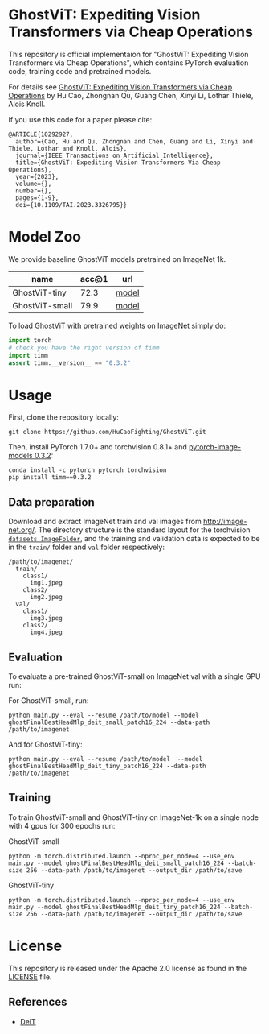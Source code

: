 
# GhostViT: Expediting Vision Transformers via Cheap Operations

This repository is official implementaion for "GhostViT: Expediting Vision Transformers via Cheap Operations", which contains PyTorch evaluation code, training code and pretrained models.

For details see [GhostViT: Expediting Vision Transformers via Cheap Operations](https://ieeexplore.ieee.org/abstract/document/10292927) by Hu Cao, Zhongnan Qu, Guang Chen, Xinyi Li, Lothar Thiele, Alois Knoll.

If you use this code for a paper please cite:

```
@ARTICLE{10292927,
  author={Cao, Hu and Qu, Zhongnan and Chen, Guang and Li, Xinyi and Thiele, Lothar and Knoll, Alois},
  journal={IEEE Transactions on Artificial Intelligence}, 
  title={GhostViT: Expediting Vision Transformers Via Cheap Operations}, 
  year={2023},
  volume={},
  number={},
  pages={1-9},
  doi={10.1109/TAI.2023.3326795}}
```

# Model Zoo

We provide baseline GhostViT models pretrained on ImageNet 1k.

| name | acc@1  | url |
| --- | --- | --- | 
| GhostViT-tiny | 72.3 | [model](https://drive.google.com/drive/folders/1VOUu8_vd1-P1Hj7EB3J9Fh7J88wae9FD?usp=sharing) |
| GhostViT-small | 79.9 | [model](https://drive.google.com/drive/folders/1VOUu8_vd1-P1Hj7EB3J9Fh7J88wae9FD?usp=sharing) |

To load GhostViT with pretrained weights on ImageNet simply do:

```python
import torch
# check you have the right version of timm
import timm
assert timm.__version__ == "0.3.2"
```

# Usage

First, clone the repository locally:
```
git clone https://github.com/HuCaoFighting/GhostViT.git
```
Then, install PyTorch 1.7.0+ and torchvision 0.8.1+ and [pytorch-image-models 0.3.2](https://github.com/rwightman/pytorch-image-models):

```
conda install -c pytorch pytorch torchvision
pip install timm==0.3.2
```

## Data preparation

Download and extract ImageNet train and val images from http://image-net.org/.
The directory structure is the standard layout for the torchvision [`datasets.ImageFolder`](https://pytorch.org/docs/stable/torchvision/datasets.html#imagefolder), and the training and validation data is expected to be in the `train/` folder and `val` folder respectively:

```
/path/to/imagenet/
  train/
    class1/
      img1.jpeg
    class2/
      img2.jpeg
  val/
    class1/
      img3.jpeg
    class2/
      img4.jpeg
```

## Evaluation
To evaluate a pre-trained GhostViT-small on ImageNet val with a single GPU run:

For GhostViT-small, run:
```
python main.py --eval --resume /path/to/model --model ghostFinalBestHeadMlp_deit_small_patch16_224 --data-path /path/to/imagenet
```

And for GhostViT-tiny:
```
python main.py --eval --resume /path/to/model  --model ghostFinalBestHeadMlp_deit_tiny_patch16_224 --data-path /path/to/imagenet
```

## Training
To train GhostViT-small and GhostViT-tiny on ImageNet-1k on a single node with 4 gpus for 300 epochs run:

GhostViT-small
```
python -m torch.distributed.launch --nproc_per_node=4 --use_env main.py --model ghostFinalBestHeadMlp_deit_small_patch16_224 --batch-size 256 --data-path /path/to/imagenet --output_dir /path/to/save
```

GhostViT-tiny
```
python -m torch.distributed.launch --nproc_per_node=4 --use_env main.py --model ghostFinalBestHeadMlp_deit_tiny_patch16_224 --batch-size 256 --data-path /path/to/imagenet --output_dir /path/to/save
```

# License
This repository is released under the Apache 2.0 license as found in the [LICENSE](LICENSE) file.

## References
* [DeiT](https://github.com/facebookresearch/deit)

